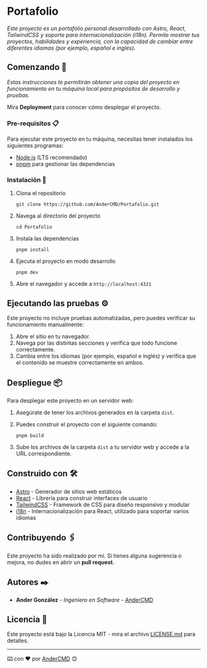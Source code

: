 # Portafolio

_Este proyecto es un portafolio personal desarrollado con Astro, React, TailwindCSS y soporte para internacionalización (i18n). Permite mostrar tus proyectos, habilidades y experiencia, con la capacidad de cambiar entre diferentes idiomas (por ejemplo, español e inglés)._

## Comenzando 🚀

_Estas instrucciones te permitirán obtener una copia del proyecto en funcionamiento en tu máquina local para propósitos de desarrollo y pruebas._

Mira **Deployment** para conocer cómo desplegar el proyecto.

### Pre-requisitos 📋

Para ejecutar este proyecto en tu máquina, necesitas tener instalados los siguientes programas:

* [Node.js](https://nodejs.org/) (LTS recomendado)
* [pnpm](https://pnpm.io/) para gestionar las dependencias

### Instalación 🔧

1. Clona el repositorio
    ```
    git clone https://github.com/AnderCMD/Portafolio.git
    ```

2. Navega al directorio del proyecto
    ```
    cd Portafolio
    ```

3. Instala las dependencias
    ```
    pnpm install
    ```

4. Ejecuta el proyecto en modo desarrollo
    ```
    pnpm dev
    ```

5. Abre el navegador y accede a `http://localhost:4321`

## Ejecutando las pruebas ⚙️

Este proyecto no incluye pruebas automatizadas, pero puedes verificar su funcionamiento manualmente:

1. Abre el sitio en tu navegador.
2. Navega por las distintas secciones y verifica que todo funcione correctamente.
3. Cambia entre los idiomas (por ejemplo, español e inglés) y verifica que el contenido se muestre correctamente en ambos.

## Despliegue 📦

Para desplegar este proyecto en un servidor web:

1. Asegúrate de tener los archivos generados en la carpeta `dist`.
2. Puedes construir el proyecto con el siguiente comando:
    ```
    pnpm build
    ```

3. Sube los archivos de la carpeta `dist` a tu servidor web y accede a la URL correspondiente.

## Construido con 🛠️

* [Astro](https://astro.build/) - Generador de sitios web estáticos
* [React](https://reactjs.org/) - Librería para construir interfaces de usuario
* [TailwindCSS](https://tailwindcss.com/) - Framework de CSS para diseño responsivo y modular
* [i18n](https://react.i18next.com/) - Internacionalización para React, utilizado para soportar varios idiomas

## Contribuyendo 🖇️

Este proyecto ha sido realizado por mí. Si tienes alguna sugerencia o mejora, no dudes en abrir un **pull request**.

## Autores ✒️

* **Ander González** - *Ingeniero en Software* - [AnderCMD](https://github.com/AnderCMD)

## Licencia 📄

Este proyecto está bajo la Licencia MIT - mira el archivo [LICENSE.md](LICENSE.md) para detalles.

---
⌨️ con ❤️ por [AnderCMD](https://github.com/AnderCMD) 😊
